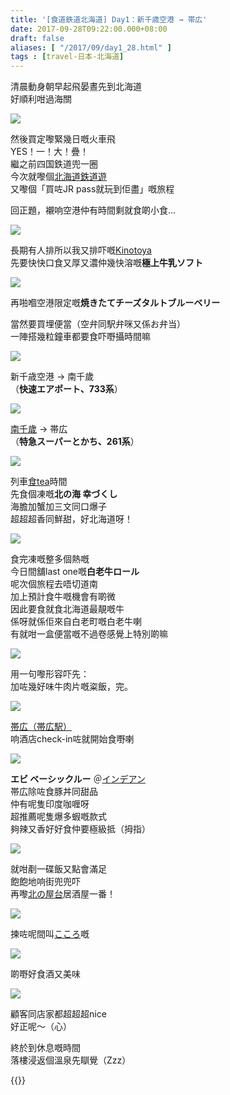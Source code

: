 ```yaml
---
title: '[食道鉄道北海道] Day1：新千歳空港 → 帯広'
date: 2017-09-28T09:22:00.000+08:00
draft: false
aliases: [ "/2017/09/day1_28.html" ]
tags : [travel-日本-北海道]
---
```


清晨動身朝早起飛晏晝先到北海道  
好順利咁過海關  

![](/images/hokkaido1a.jpg)

然後買定嚟緊幾日嘅火車飛  
YES！一！大！疊！  
繼之前四国鉄道兜一圈  
今次就嚟個[北海道鉄道遊](https://hidie.net/hokkaido1a/)  
又嚟個「買咗JR pass就玩到佢盡」嘅旅程  
  
回正題，襯响空港仲有時間剩就食啲小食...  

![](/images/hokkaido1b1.jpg)

長期有人排所以我又排吓嘅[Kinotoya](https://hidie.net/hokkaido1b/)  
先要快快口食又厚又濃仲幾快溶嘅**極上牛乳ソフト**  

![](/images/hokkaido1b.jpg)

再啪嗰空港限定嘅**焼きたてチーズタルトブルーベリー**  
  
當然要買埋便當（空弁同駅弁咪又係お弁当）  
一陣搭幾粒鐘車都要食吓嘢攝時間嘛  

![](/images/hokkaido1c0.jpg)

新千歳空港 → 南千歲  
（**快速エアポート、733系**）  

![](/images/hokkaido1c.jpg)

[南千歲](https://hidie.net/hokkaido1c/) → 帯広  
（**特急スーパーとかち、261系**）  

![](/images/hokkaido1d.jpg)

列車[食tea](https://hidie.net/hokkaido1d/)時間  
先食個凍嘅**北の海 幸づくし**  
海膽加蟹加三文同口爆子  
超超超香同鮮甜，好北海道呀！  

![](/images/hokkaido1d2.jpg)

食完凍嘅整多個熱嘅  
今日間舖last one嘅**白老牛ロール**  
呢次個旅程去唔切道南  
加上預計食牛嘅機會有啲微  
因此要食就食北海道最靚嘅牛  
係呀就係佢來自白老町嘅白老牛喇  
有就咁一盒便當嘅不過卷感覺上特別啲嘛  

![](/images/hokkaido1d3.jpg)

用一句嚟形容吓先：  
加咗幾好味牛肉片嘅粢飯，完。  

![](/images/hokkaido1e.jpg)

[帯広（帯広駅）](https://hidie.net/hokkaido1e/)  
响酒店check-in咗就開始食嘢喇  

![](/images/hokkaido1f.jpg)

**エビ ベーシックルー** ＠[インデアン](https://hidie.net/hokkaido1f/)  
帯広除咗食豚丼同甜品  
仲有呢隻印度咖喱呀  
超推薦呢隻爆多蝦嘅款式  
夠辣又香好好食仲要極級抵（拇指）  

![](/images/hokkaido1g.jpg)

就咁剷一碟飯又點會滿足  
飽飽地响街兜兜吓  
再嚟[北の屋台](https://hidie.net/hokkaido1g/)居酒屋一番！  

![](/images/hokkaido1h3.jpg)

揀咗呢間叫[こころ](https://hidie.net/hokkaido1h/)嘅  

![](/images/hokkaido1h4.jpg)

啲嘢好食酒又美味  

![](/images/hokkaido1h.jpg)

顧客同店家都超超超nice  
好正呢～（心）  
  
終於到休息嘅時間  
落樓浸返個溫泉先瞓覺（Zzz）  
  
  
{{<hokkaido>}}
